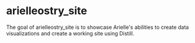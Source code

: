 
# arielleostry_site

<!-- badges: start -->
<!-- badges: end -->

The goal of arielleostry_site is to showcase Arielle's abilities to create data visualizations and create a working site using Distill.

